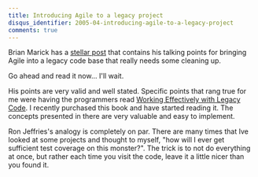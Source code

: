 ```yaml
---
title: Introducing Agile to a legacy project
disqus_identifier: 2005-04-introducing-agile-to-a-legacy-project
comments: true
---
```


Brian Marick has a [stellar post][1] that contains his talking points for bringing Agile into a legacy code base that really needs some cleaning up.

Go ahead and read it now... I'll wait.

His points are very valid and well stated. Specific points that rang true for me were having the programmers read [Working Effectively with Legacy Code][2]. I recently purchased this book and have started reading it. The concepts presented in there are very valuable and easy to implement.

Ron Jeffries's analogy is completely on par. There are many times that Ive looked at some projects and thought to myself, "how will I ever get sufficient test coverage on this monster?". The trick is to not do everything at once, but rather each time you visit the code, leave it a little nicer than you found it.

[1]:http://www.testing.com/cgi-bin/blog/2005/04/06#introducing-to-legacy
[2]:http://www.amazon.com/exec/obidos/ASIN/0131177052/mattbertherco-20
